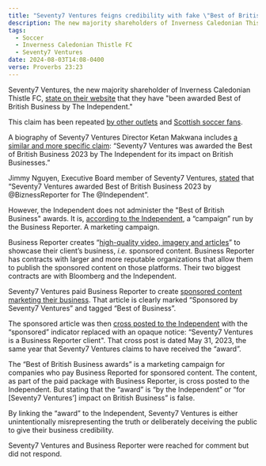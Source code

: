 ```yaml
---
title: "Seventy7 Ventures feigns credibility with fake \"Best of British Business\" award"
description: The new majority shareholders of Inverness Caledonian Thistle FC are passing sponsored content off as an award from the Independent
tags:
  - Soccer
  - Inverness Caledonian Thistle FC
  - Seventy7 Ventures
date: 2024-08-03T14:08-0400
verse: Proverbs 23:23
---
```


Seventy7 Ventures, the new majority shareholder of Inverness Caledonian Thistle FC, [state on their website](https://seventy7.ventures/our-story) that they have "been awarded Best of British Business by The Independent."

This claim has been repeated [by other outlets](https://www.pressandjournal.co.uk/fp/sport/football/inverness-caledonian-thistle/6544647/caley-thistle-podcaster-gives-insight-into-new-major-shareholder/) and [Scottish soccer fans](https://www.reddit.com/r/ScottishFootball/comments/1ecmrq8/comment/lf3k299/).

A biography of Seventy7 Ventures Director Ketan Makwana includes [a similar and more specific claim](https://www.businessbookawards.co.uk/ketan-makwana-2023/): “Seventy7 Ventures was awarded the Best of British Business 2023 by The Independent for its impact on British Businesses.”

Jimmy Nguyen, Executive Board member of Seventy7 Ventures, [stated](https://x.com/BiznessReporter/status/1657003471395074049) that “Seventy7 Ventures awarded Best of British Business 2023 by @BiznessReporter for The @Independent”.

However, the Independent does not administer the "Best of British Business" awards. It is, [according to the Independent](https://www.independent.co.uk/news/business/business-reporter/best-of-british-businesses-diversity-b1896766.html), a “campaign” run by the Business Reporter. A marketing campaign.

Business Reporter creates “[high-quality video, imagery and articles](http://mediakits.business-reporter.co.uk/media-kit/)” to showcase their client’s business, _i.e._ sponsored content. Business Reporter has contracts with larger and more reputable organizations that allow them to publish the sponsored content on those platforms. Their two biggest contracts are with Bloomberg and the Independent.

Seventy7 Ventures paid Business Reporter to create [sponsored content marketing their business](https://www.business-reporter.co.uk/management/the-totally-digital-world-is-nearly-here--and-creative-industries-need-to-get-on-board-if-theyre-to-grow-and-prosper). That article is clearly marked “Sponsored by Seventy7 Ventures” and tagged “Best of Business”.

The sponsored article was then [cross posted to the Independent](https://www.independent.co.uk/news/business/business-reporter/gaming-vr-xr-digitisation-technology-b2345679.html) with the “sponsored” indicator replaced with an opaque notice: “Seventy7 Ventures is a Business Reporter client". That cross post is dated May 31, 2023, the same year that Seventy7 Ventures claims to have received the “award”.

The “Best of British Business awards” is a marketing campaign for companies who pay Business Reported for sponsored content. The content, as part of the paid package with Business Reporter, is cross posted to the Independent. But stating that the “award” is “by the Independent” or “for [Seventy7 Ventures’] impact on British Business” is false.

By linking the “award” to the Independent, Seventy7 Ventures is either unintentionally misrepresenting the truth or deliberately deceiving the public to give their business credibility.

Seventy7 Ventures and Business Reporter were reached for comment but did not respond.   
